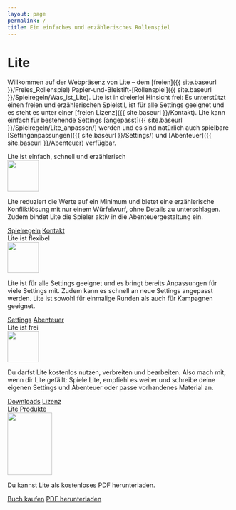 ```yaml
---
layout: page
permalink: /
title: Ein einfaches und erzählerisches Rollenspiel
---
```


# Lite

Willkommen auf der Webpräsenz von Lite – dem [freien]({{ site.baseurl }}/Freies_Rollenspiel) Papier-und-Bleistift-[Rollenspiel]({{ site.baseurl }}/Spielregeln/Was_ist_Lite). Lite ist in dreierlei Hinsicht frei: Es unterstützt einen freien und erzählerischen Spielstil, ist für alle Settings geeignet und es steht es unter einer [freien Lizenz]({{ site.baseurl }}/Kontakt). Lite kann einfach für bestehende Settings [angepasst]({{ site.baseurl }}/Spielregeln/Lite_anpassen/) werden und es sind natürlich auch spielbare [Settinganpassungen]({{ site.baseurl }}/Settings/) und [Abenteuer]({{ site.baseurl }}/Abenteuer) verfügbar.

<div class="row row-cols-1 row-cols-md-2 g-4">
    <div class="col">
        <div class="card mb-3 bg-blue text-light h-100">
            <div class="card-header">Lite ist einfach, schnell und erzählerisch</div>
            <div class="card-body pb-0">
                <div class="row g-0">
                    <div class="col-sm-4 d-flex p-3 justify-content-center align-items-center">
                        <img src="{{ site.baseurl }}/assets/images/icons/erzaehlerisch.png" width="70" height="70">
                    </div>
                    <div class="col-sm-8">
                        <p class="card-text">Lite reduziert die Werte auf ein Minimum und bietet eine erzählerische Konfliktlösung mit nur einem Würfelwurf, ohne Details zu unterschlagen. Zudem bindet Lite die Spieler aktiv in die Abenteuergestaltung ein.</p>
                    </div>
                </div>
            </div>
            <div class="card-footer d-flex justify-content-between">
                <a href="{{ site.baseurl }}/Spielregeln/" class="text-light">Spielregeln</a>
                <a href="{{ site.baseurl }}/Kontakt" class="text-light">Kontakt</a>
            </div>
        </div>
    </div>
    <div class="col">
        <div class="card mb-3 bg-orange text-light h-100">
            <div class="card-header">Lite ist flexibel</div>
            <div class="card-body pb-0">
                <div class="row g-0">
                    <div class="col-sm-4 d-flex p-3 justify-content-center align-items-center">
                        <img src="{{ site.baseurl }}/assets/images/icons/flexibel.png" width="70" height="70">
                    </div>
                    <div class="col-sm-8">
                        <p class="card-text">Lite ist für alle Settings geeignet und es bringt bereits Anpassungen für viele Settings mit. Zudem kann es schnell an neue Settings angepasst werden. Lite ist sowohl für einmalige Runden als auch für Kampagnen geeignet.</p>
                    </div>
                </div>
            </div>
            <div class="card-footer d-flex justify-content-between">
                <a href="{{ site.baseurl }}/Settings/" class="text-light">Settings</a>
                <a href="{{ site.baseurl }}/Abenteuer" class="text-light">Abenteuer</a>
            </div>
        </div>
    </div>
    <div class="col">
        <div class="card mb-3 bg-green text-light h-100">
            <div class="card-header">Lite ist frei</div>
            <div class="card-body pb-0">
                <div class="row g-0">
                    <div class="col-sm-4 d-flex p-3 justify-content-center align-items-center">
                        <img src="{{ site.baseurl }}/assets/images/icons/frei.png" width="70" height="70">
                    </div>
                    <div class="col-sm-8">
                        <p class="card-text">Du darfst Lite kostenlos nutzen, verbreiten und bearbeiten. Also mach mit, wenn dir Lite gefällt: Spiele Lite, empfiehl es weiter und schreibe deine eigenen Settings und Abenteuer oder passe vorhandenes Material an.</p>
                    </div>
                </div>
            </div>
            <div class="card-footer d-flex justify-content-between">
                <a class="text-light" href="{{ site.baseurl }}/Publikationen/">Downloads</a>
                <a class="text-light" href="{{ site.baseurl }}/Kontakt">Lizenz</a>
            </div>
        </div>
    </div>
    <div class="col">
        <div class="card mb-3 bg-blue text-light h-100">
            <div class="card-header">Lite Produkte</div>
            <div class="card-body pb-0">
                <div class="row g-0">
                    <div class="col-sm-4 d-flex px-3 justify-content-center align-items-center">
                        <img src="{{ site.baseurl }}/assets/images/thumbnails/grundregelwerkv2.png" width="100" height="140" class="border border-white">
                    </div>
                    <div class="col-sm-8">
                        <p class="card-text">Du kannst Lite als kostenloses PDF herunterladen.</p>
                    </div>
                </div>
            </div>
            <div class="card-footer d-flex justify-content-between">
                <a class="text-light" href="{{ site.baseurl }}/Publikationen/">Buch kaufen</a>
                <a class="text-light" href="{{ site.baseurl }}/Publikationen/">PDF herunterladen</a>
            </div>
        </div>
    </div>
</div>
